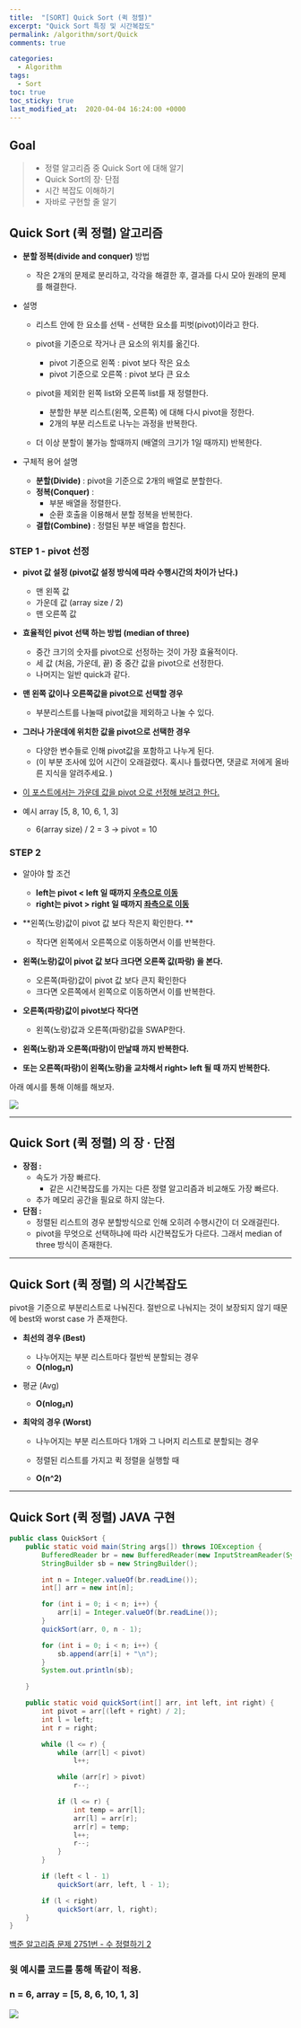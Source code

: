 ```yaml
---
title:  "[SORT] Quick Sort (퀵 정렬)"
excerpt: "Quick Sort 특징 및 시간복잡도"
permalink: /algorithm/sort/Quick
comments: true

categories:
  - Algorithm
tags: 
  - Sort
toc: true
toc_sticky: true
last_modified_at:  2020-04-04 16:24:00 +0000
---
```


## Goal

> - 정렬 알고리즘 중 Quick Sort 에 대해 알기
> - Quick Sort의 장· 단점 
> - 시간 복잡도 이해하기 
> - 자바로 구현할 줄 알기



## Quick Sort (퀵 정렬) 알고리즘

- **분할 정복(divide and conquer)** 방법

  - 작은 2개의 문제로 분리하고, 각각을 해결한 후, 결과를 다시 모아 원래의 문제를 해결한다.

- 설명

  - 리스트 안에 한 요소를 선택 - 선택한 요소를 피벗(pivot)이라고 한다. 

  - pivot을 기준으로 작거나 큰 요소의 위치를 옮긴다. 
    - pivot 기준으로 왼쪽 : pivot 보다 작은 요소
    - pivot 기준으로 오른쪽 : pivot 보다 큰 요소
    
  - pivot을 제외한 왼쪽 list와 오른쪽 list를 재 정렬한다. 
    - 분할한 부분 리스트(왼쪽, 오른쪽) 에 대해 다시 pivot을 정한다.
    - 2개의 부분 리스트로 나누는 과정을 반복한다.
    
  - 더 이상 분할이 불가능 할때까지 (배열의 크기가 1일 때까지) 반복한다. 

    

- 구체적 용어 설명

  - **분할(Divide)** : pivot을 기준으로 2개의 배열로 분할한다.
  - **정복(Conquer)** : 
    - 부분 배열을 정렬한다.
    - 순환 호출을 이용해서 분할 정복을 반복한다.
  - **결합(Combine)** : 정렬된 부분 배열을 합친다.

  



### STEP 1  -  pivot 선정

- **pivot 값 설정 (pivot값 설정 방식에 따라 수행시간의 차이가 난다.)**
  - 맨 왼쪽 값
  - 가운데 값 (array size / 2)
  - 맨 오른쪽 값
- **효율적인 pivot 선택 하는 방법  (median of three)**
  - 중간 크기의 숫자를 pivot으로 선정하는 것이 가장 효율적이다.
  - 세 값 (처음, 가운데, 끝) 중  중간 값을 pivot으로 선정한다. 
  - 나머지는 일반 quick과 같다. 
- **맨 왼쪽 값이나 오른쪽값을 pivot으로 선택할 경우**
  - 부분리스트를 나눌때 pivot값을 제외하고 나눌 수 있다.
- **그러나 가운데에 위치한 값을 pivot으로 선택한 경우**
  - 다양한 변수들로 인해 pivot값을 포함하고 나누게 된다. 
  - (이 부분 조사에 있어 시간이 오래걸렸다. 혹시나 틀렸다면, 댓글로 저에게 올바른 지식을 알려주세요. )
- <u>이 포스트에서는 가운데 값을 pivot 으로 선정해 보려고 한다.</u>



 - 예시 array  [5, 8, 10, 6, 1, 3]

   - 6(array size) / 2 = 3  ->  pivot = 10

   

### STEP 2

- 알아야 할 조건 
  - **left는 pivot < left 일 때까지 <u>우측으로 이동</u>**
  - **right는 pivot > right 일 때까지 <u>좌측으로 이동</u>**

- **왼쪽(노랑)값이  pivot 값 보다 작은지 확인한다. **

  - 작다면 왼쪽에서 오른쪽으로 이동하면서 이를 반복한다.

- **왼쪽(노랑)값이 pivot 값 보다 크다면 오른쪽 값(파랑) 을 본다.**

  - 오른쪽(파랑)값이 pivot 값 보다 큰지 확인한다
  - 크다면 오른쪽에서 왼쪽으로 이동하면서 이를 반복한다.

- **오른쪽(파랑)값이 pivot보다 작다면**

  - 왼쪽(노랑)값과 오른쪽(파랑)값을 SWAP한다. 

- **왼쪽(노랑)과 오른쪽(파랑)이 만날때 까지 반복한다.**

- **또는 오른쪽(파랑)이 왼쪽(노랑)을 교차해서 right> left 될 때 까지 반복한다.**

  

아래 예시를 통해 이해를 해보자.  

![](https://chlgpdus921.github.io/assets/images/quicksort/그림2.png)





---

## Quick Sort (퀵 정렬) 의 장 · 단점

- **장점 :**
  - 속도가 가장 빠르다. 
    - 같은 시간복잡도를 가지는 다른 정렬 알고리즘과 비교해도 가장 빠르다. 
  - 추가 메모리 공간을 필요로 하지 않는다.
- **단점 :**
  - 정렬된 리스트의 경우 분할방식으로 인해 오히려 수행시간이 더 오래걸린다.
  - pivot을 무엇으로 선택하냐에 따라 시간복잡도가 다르다. 그래서 median of three 방식이 존재한다.

---

## Quick Sort (퀵 정렬) 의 시간복잡도

pivot을 기준으로 부분리스트로 나눠진다. 절반으로 나눠지는 것이 보장되지 않기 때문에 best와 worst case 가 존재한다.

- **최선의 경우 (Best)**

  - 나누어지는 부분 리스트마다 절반씩 분할되는 경우	
  - **O(nlog₂n)**
  
- 평균 (Avg)

  - **O(nlog₂n)**
  
- **최악의 경우 (Worst)**

  - 나누어지는 부분 리스트마다 1개와 그 나머지 리스트로 분할되는 경우

  - 정렬된 리스트를 가지고 퀵 정렬을 실행할 때

  - **O(n^2)**

    

---

## Quick Sort (퀵 정렬)  JAVA 구현

```java
public class QuickSort {
	public static void main(String args[]) throws IOException {
		BufferedReader br = new BufferedReader(new InputStreamReader(System.in));
		StringBuilder sb = new StringBuilder();

		int n = Integer.valueOf(br.readLine());
		int[] arr = new int[n];

		for (int i = 0; i < n; i++) {
			arr[i] = Integer.valueOf(br.readLine());
		}
		quickSort(arr, 0, n - 1);

		for (int i = 0; i < n; i++) {
			sb.append(arr[i] + "\n");
		}
		System.out.println(sb);

	}

	public static void quickSort(int[] arr, int left, int right) {
		int pivot = arr[(left + right) / 2];
		int l = left;
		int r = right;

		while (l <= r) {
			while (arr[l] < pivot)
				l++;

			while (arr[r] > pivot)
				r--;

			if (l <= r) {
				int temp = arr[l];
				arr[l] = arr[r];
				arr[r] = temp;
				l++;
				r--;
			}
		}

		if (left < l - 1)
			quickSort(arr, left, l - 1);

		if (l < right)
			quickSort(arr, l, right);
	}
}

```

[백준 알고리즘 문제 2751번 - 수 정렬하기 2](https://www.acmicpc.net/problem/2751)

### 윗 예시를 코드를 통해 똑같이 적용.

### n = 6,  array = [5, 8, 6, 10, 1, 3]

![](https://chlgpdus921.github.io/assets/images/quicksort/result1.PNG)



